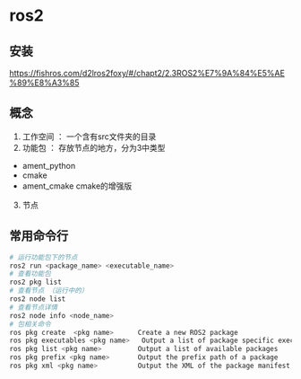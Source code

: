 # ros2
## 安装
https://fishros.com/d2lros2foxy/#/chapt2/2.3ROS2%E7%9A%84%E5%AE%89%E8%A3%85
## 概念
1. 工作空间 ： 一个含有src文件夹的目录
2. 功能包 ： 存放节点的地方，分为3中类型
- ament_python
- cmake
- ament_cmake  cmake的增强版
3. 节点
## 常用命令行
```sh
# 运行功能包下的节点
ros2 run <package_name> <executable_name>
# 查看功能包
ros2 pkg list
# 查看节点 （运行中的）
ros2 node list
# 查看节点详情
ros2 node info <node_name>
# 包相关命令
ros pkg create  <pkg name>      Create a new ROS2 package
ros pkg executables <pkg name>   Output a list of package specific executables
ros pkg list <pkg name>         Output a list of available packages
ros pkg prefix <pkg name>       Output the prefix path of a package
ros pkg xml <pkg name>          Output the XML of the package manifest or a specific tag
```